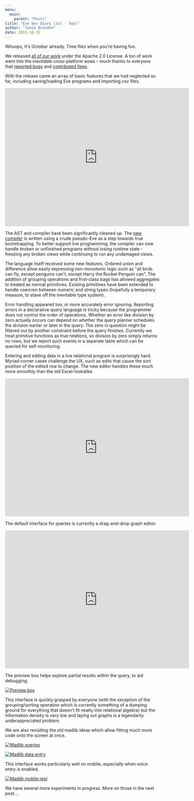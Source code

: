 ```yaml
---
menu:
  main:
    parent: "Posts"
title: "Eve Dev Diary (Jul - Sep)"
author: "Jamie Brandon"
date: 2015-10-15
---
```


Whoops, it's October already. Time flies when you're having fun.

We released [all of our work](https://github.com/Kodowa/Eve) under the Apache 2.0 License. A ton of work went into the inevitable cross-platform woes - much thanks to everyone that [reported bugs](https://github.com/witheve/eve-experiments/issues) and [contributed fixes](https://github.com/witheve/eve-experiments/graphs/contributors).

With the release came an array of basic features that we had neglected so far, including saving/loading Eve programs and importing csv files.

<iframe width="600" height="450" src="https://www.youtube.com/embed/iDyMZZZ2GU4" frameborder="0" allowfullscreen></iframe>

The AST and compiler have been significantly cleaned up. The [new compiler](https://github.com/witheve/eve-experiments/blob/master/runtime/src/compiler.rs#L507-L1192) is written using a crude pseudo-Eve as a step towards true bootstrapping. To better support live programming, the compiler can now handle broken or unfinished programs without losing runtime state - freezing any broken views while continuing to run any undamaged views.

The language itself received some new features. Ordered union and difference allow easily expressing non-monotonic logic such as "all birds can fly, except penguins can't, except Harry the Rocket Penguin can". The addition of grouping operations and first-class bags has allowed aggregates to treated as normal primitives. Existing primitives have been extended to handle coercion between numeric and string types (hopefully a temporary measure, to stave off the inevitable type system).

Error handling appeared too, or more accurately error ignoring. Reporting errors in a declarative query language is tricky because the programmer does not control the order of operations. Whether an error like division by zero actually occurs can depend on whether the query planner schedules the division earlier or later in the query. The zero in question might be filtered out by another constraint before the query finishes. Currently we treat primitive functions as true relations, so division by zero simply returns no rows, but we report such events in a separate table which can be queried for self-monitoring.

Entering and editing data in a live relational program is surprisingly hard. Myriad corner cases challenge the UX, such as edits that cause the sort position of the edited row to change. The new editor handles these much more smoothly than the old Excel-lookalike.

<iframe width="600" height="450" src="https://www.youtube.com/embed/0FbSIKXkl5Y" frameborder="0" allowfullscreen></iframe>

The default interface for queries is currently a drag-and-drop graph editor.

<iframe width="600" height="450" src="https://www.youtube.com/embed/dz1iWKQQyDg" frameborder="0" allowfullscreen></iframe>

The preview box helps explore partial results within the query, to aid debugging.

[![Preview box](http://incidentalcomplexity.com/posts/images/jas-preview.png)](http://incidentalcomplexity.com/posts/images/jas-preview.png)

This interface is quickly grasped by everyone (with the exception of the grouping/sorting operation which is currently something of a dumping ground for everything that doesn't fit neatly into relational algebra) but the information density is very low and laying out graphs is a legendarily underappreciated problem.

We are also revisiting the old madlib ideas which allow fitting much more code onto the screen at once.

[![Madlib queries](http://incidentalcomplexity.com/posts/images/jas-madlib.png)](http://incidentalcomplexity.com/posts/images/jas-madlib.png)

[![Madlib data entry](http://incidentalcomplexity.com/posts/images/jas-madlib-entry.gif)](http://incidentalcomplexity.com/posts/images/jas-madlib-entry.gif)

This interface works particularly well on mobile, especially when voice entry is enabled.

[![Madlib mobile repl](http://incidentalcomplexity.com/posts/images/jas-chat.jpeg)](http://incidentalcomplexity.com/posts/images/jas-chat.jpeg)

We have several more experiments in progress. More on those in the next post...